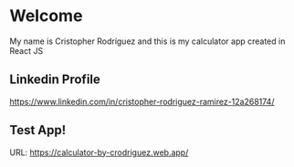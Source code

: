 # Welcome
My name is Cristopher Rodríguez and this is my calculator app created in React JS 
## Linkedin Profile
https://www.linkedin.com/in/cristopher-rodriguez-ramirez-12a268174/
## Test App!
URL: https://calculator-by-crodriguez.web.app/
